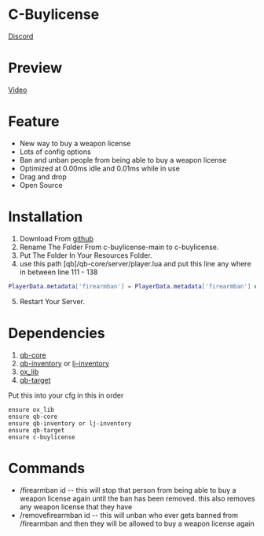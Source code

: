 # C-Buylicense
[Discord](https://discord.gg/YvThXdz59G)


# Preview
[Video](https://streamable.com/cxf3oy)
# Feature
- New way to buy a weapon license
- Lots of config options
- Ban and unban people from being able to buy a weapon license
- Optimized at 0.00ms idle and 0.01ms while in use
- Drag and drop
- Open Source

# Installation
1. Download From [github](https://github.com/SirCyirx/C-BuyLicense)
2. Rename The Folder From c-buylicense-main to c-buylicense.
3. Put The Folder In Your Resources Folder.
4. use this path [qb]/qb-core/server/player.lua and put this line any where in between line 111 - 138
```lua
PlayerData.metadata['firearmban'] = PlayerData.metadata['firearmban'] or false
```
5. Restart Your Server.

# Dependencies
1. [qb-core](https://github.com/qbcore-framework/qb-core)
2. [qb-inventory](https://github.com/qbcore-framework/qb-inventory/releases/tag/v1) or [lj-inventory](https://github.com/loljoshie/lj-inventory/releases/tag/1.2)
3. [ox_lib](https://github.com/overextended/ox_lib/releases) 
4. [qb-target](https://github.com/qbcore-framework/qb-target)




Put this into your cfg in this in order
```
ensure ox_lib
ensure qb-core
ensure qb-inventory or lj-inventory
ensure qb-target
ensure c-buylicense
```

# Commands
- /firearmban id -- this will stop that person from being able to buy a weapon license again until the ban has been removed. this also removes any weapon license that they have
- /removefirearmban id -- this will unban who ever gets banned from /firearmban and then they will be allowed to buy a weapon license again